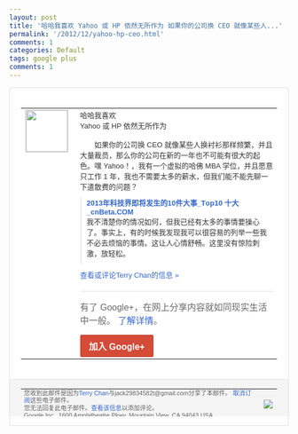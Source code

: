 ```yaml
---
layout: post
title: '哈哈我喜欢 Yahoo 或 HP 依然无所作为 如果你的公司换 CEO 就像某些人...'
permalink: '/2012/12/yahoo-hp-ceo.html'
comments: 1
categories: Default
tags: google plus
comments: 1
---
```

<!-- X-Notifications: 1:a576105450000000 -->

<div style="border:solid 1px #dfdfdf;color:#686868;font:13px Arial"><div style="background-color:#fff;padding:20px;"><table cellpadding="0" cellspacing="0"><tr><td style="padding-right:15px;vertical-align:top"><a href="https://plus.google.com/_/notifications/emlink?emr=14900066512970582018&amp;emid=CJiNhcL-trQCFQ8TTAodySYAAA&amp;path=%2F108643996575278738906&amp;dt=1356487712659&amp;uob=8"><img height="75" src="https://lh3.googleusercontent.com/-KKRGTyJ5Bl0/AAAAAAAAAAI/AAAAAAAAtnY/R4QEWIp3Ur0/s75-c-k-a/photo.jpg" style="border:solid 1px #cccccc;" width="75"/></a></td><td style="width:578px;color:#333;font:13px Arial;vertical-align:top"><div style="padding-bottom:10px">哈哈我喜欢<br/>Yahoo 或 HP 依然无所作为<br/><br/>　　如果你的公司换 CEO 就像某些人换衬衫那样频繁，并且大量裁员，<wbr/>那么你的公司在新的一年也不可能有很大的起<wbr/>色。嘿 Yahoo！，我有一个虚拟的哈佛 MBA 学位，并且愿意只工作 1 年，我也不需要太多的薪水，但我们能不能先<wbr/>聊一下遣散费的问题？</div><div style="margin-bottom:10px;padding-left:10px; border-left:2px solid #EAEAEA"><span style="margin-right:5px"><a href="http://www.cnbeta.com/articles/219626.htm" style="color:#3366CC;text-decoration:none"><span style="font-weight:bold">2013年科技界即将发生的10件大事_T<wbr/>op10 十大_cnBeta.COM</span></a><div style="padding-bottom:10px">我不清楚你的情况如何，但我已经有太多的事<wbr/>情要操心了。事实上，有的时候我发现我可以<wbr/>很容易的列举一些我不必去烦恼的事情。这让<wbr/>人心情舒畅。这里没有惊险刺激，放轻松。</div></span></div><a href="https://plus.google.com/_/notifications/emlink?emr=14900066512970582018&amp;emid=CJiNhcL-trQCFQ8TTAodySYAAA&amp;path=%2F108643996575278738906%2Fposts%2FVPZo9W8XQMx%3Fgpinv%3DAMIXal8wPRiy7Tjs9rl6uAlRB-V6K_aHkSCIJne5188VIGvWiiDZEcj5MPZqsmY9LuPJTtlwRBDTSDtYOBuFIVeybT8it4yLW0UzdcU8vaRq4QV0NVQG_iI&amp;dt=1356487712659&amp;uob=8" style="color:#3366CC;text-decoration:none">查看或评论Terry Chan的信息 »</a><div style="margin-top:20px;border-top:solid 1px #dfdfdf"><div style="padding:15px 0;color:#686868;font:16px Arial">有了 Google+，在网上分享内容就如同现实生活中一般。 <a href="http://www.google.com/+/learnmore/" style="color:#3366CC;text-decoration:none">了解详情</a>。</div><a href="https://plus.google.com/_/notifications/emlink?emr=14900066512970582018&amp;emid=CJiNhcL-trQCFQ8TTAodySYAAA&amp;path=%2F%3Fgpinv%3DAMIXal8wPRiy7Tjs9rl6uAlRB-V6K_aHkSCIJne5188VIGvWiiDZEcj5MPZqsmY9LuPJTtlwRBDTSDtYOBuFIVeybT8it4yLW0UzdcU8vaRq4QV0NVQG_iI&amp;dt=1356487712659&amp;uob=8" style="display:inline-block;padding:7px 15px;background-color:#d44b38; color:#fff;font-size:16px; font-weight:bold;border-radius:2px;-webkit-border-radius:2px; -moz-border-radius:2px;border:solid 1px #c43b28; white-space:nowrap;text-decoration:none">加入 Google+</a></div></td></tr></table></div><div style="border-top:solid 1px #dfdfdf;padding:0 20px; background-color:#f5f5f5"><table cellpadding="0" cellspacing="0" style="height:50px"><tbody><tr><td style="vertical-align:middle;width:100%; color:#636363;font:11px Arial; line-height:120%">您收到此邮件是因为<a href="https://plus.google.com/_/notifications/emlink?emr=14900066512970582018&amp;emid=CJiNhcL-trQCFQ8TTAodySYAAA&amp;path=%2F108643996575278738906%3Fgpinv%3DAMIXal8wPRiy7Tjs9rl6uAlRB-V6K_aHkSCIJne5188VIGvWiiDZEcj5MPZqsmY9LuPJTtlwRBDTSDtYOBuFIVeybT8it4yLW0UzdcU8vaRq4QV0NVQG_iI&amp;dt=1356487712659&amp;uob=8" style="color:#3366CC;text-decoration:none">Terry Chan</a>与jack29834582t@gmail.com分享了本邮件。 <a href="https://plus.google.com/_/notifications/emlink?emr=14900066512970582018&amp;emid=CJiNhcL-trQCFQ8TTAodySYAAA&amp;path=%2F_%2Fnonplus%2Femailsettings%3Fgpinv%3DAMIXal8wPRiy7Tjs9rl6uAlRB-V6K_aHkSCIJne5188VIGvWiiDZEcj5MPZqsmY9LuPJTtlwRBDTSDtYOBuFIVeybT8it4yLW0UzdcU8vaRq4QV0NVQG_iI%26est%3DADH5u8Wq5DfhMGFGKHcrNtPFVeoQdTIE7n5NagWdhsDlGJC2dyFmyQL5_H5PZL57mRkCWB4OHQYEkDFPNOQVUPqd5WCPV7y5O08gvIFi6q1n-KoeqCd3WVztvvm0zoDFvHFQLc5nfcfUNFMW8kqFkH4vlTzGY8zciA&amp;dt=1356487712659&amp;uob=8" style="color:#3366CC;text-decoration:none">取消订阅</a>这些电子邮件。<br/>您无法回复此电子邮件。<a href="https://plus.google.com/_/notifications/emlink?emr=14900066512970582018&amp;emid=CJiNhcL-trQCFQ8TTAodySYAAA&amp;path=%2F108643996575278738906%2Fposts%2FVPZo9W8XQMx%3Fgpinv%3DAMIXal8wPRiy7Tjs9rl6uAlRB-V6K_aHkSCIJne5188VIGvWiiDZEcj5MPZqsmY9LuPJTtlwRBDTSDtYOBuFIVeybT8it4yLW0UzdcU8vaRq4QV0NVQG_iI&amp;dt=1356487712659&amp;uob=8" style="color:#3366CC;text-decoration:none">查看该信息</a>以添加评论。<br/>Google Inc., 1600 Amphitheatre Pkwy, Mountain View, CA 94043 USA<br/></td><td><img src="https://ssl.gstatic.com/s2/oz/images/notifications/logo/google-plus-6617a72bb36cc548861652780c9e6ff1.png"/></td></tr></tbody></table></div></div>